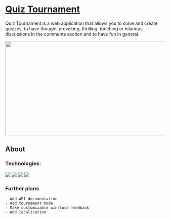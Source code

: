 # [Quiz Tournament](https://quiz-tournament-app.herokuapp.com/)

Quiz Tournament is a web application that allows you to solve and create quizzes, to have thought-provoking, thrilling, touching or hilarious discussions in the comments section and to have fun in general.

<p align="center">
	<img src="https://user-images.githubusercontent.com/45975127/170860432-4410db25-a3db-42d0-a221-9086049e39eb.png" width="600" height="300">
</p>

## About

### Technologies:
<img src="https://img.shields.io/badge/Java-ED8B00?style=for-the-badge&logo=java&logoColor=white"> <img src="https://img.shields.io/badge/Spring%20Boot-6DB33F.svg?style=for-the-badge&logo=Spring-Boot&logoColor=white"> <img src="https://img.shields.io/badge/PostgreSQL-316192?style=for-the-badge&logo=postgresql&logoColor=white"> <img src="https://img.shields.io/badge/Thymeleaf-005F0F.svg?style=for-the-badge&logo=Thymeleaf&logoColor=white">

### Further plans
	- Add API documentation
	- Add tournament mode
	- Make customizable win/lose feedback
	- Add localization
